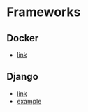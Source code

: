 # Frameworks
## Docker
- [link](https://github.com/BJ-Lim/Frameworks/blob/master/Docker.md)
## Django
- [link](https://github.com/BJ-Lim/Frameworks/blob/master/Django.md)
- [example](https://github.com/BJ-Lim/Frameworks/tree/master/Django_Example/ch2/)
